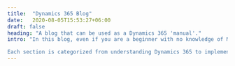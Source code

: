 ```yaml
---
title:  "Dynamics 365 Blog"
date:   2020-08-05T15:53:27+06:00
draft: false
heading: "A blog that can be used as a Dynamics 365 'manual'."
intro: "In this blog, even if you are a beginner with no knowledge of Microsoft Dynamics, you can get an overview of Dynamics 365, how to implement it, how to use it, and everything you need to know to build company-wide relationships with your customers, satisfy them, and improve your bottom line. Unlike regular manuals, the articles are updated in a blog format so that you can get the latest information that will benefit your organization's CRM implementation.

Each section is categorized from understanding Dynamics 365 to implementation, configuration, and customization. Please select the content that best suits your needs and objectives. If you have any questions or requests regarding the contents of this blog, please contact us using the form at the bottom of the page."
---
```


